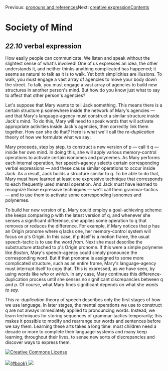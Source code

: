 <div class="chapnav">

<span class="prev">Previous: [pronouns and
references](./som-22.9.html)</span><span class="next">Next: [creative
expression](./som-22.11.html)</span><span
class="contents">[Contents](index.html)</span>
<div class="titlebar">

Society of Mind
===============

</div>

</div>

*22.10* verbal expression
-------------------------

How easily people can communicate. We listen and speak without the
slightest sense of what's involved! One of us expresses an idea, the
other understands it, and neither thinks anything complicated has
happened; it seems as natural to talk as it is to walk. Yet both
simplicities are illusions. To walk, you must engage a vast array of
agencies to move your body down the street. To talk, you must engage a
vast array of agencies to build new structures in another person's mind.
But how do you know just what to say to affect that other person's
agencies?

Let's suppose that Mary wants to tell Jack something. This means there
is a certain structure p somewhere inside the network of Mary's agencies
— and that Mary's language-agency must construct a similar structure
inside Jack's mind. To do this, Mary will need to speak words that will
activate appropriate activities inside Jack's agencies, then correctly
link them together. How can she do that? Here is what we'll call the
*re-duplication* theory of how we formulate what we say:

Mary proceeds, step by step, to construct a new version of p — call it q
— inside her own mind. In doing this, she will apply various
memory-control operations to activate certain isonomes and polynemes. As
Mary performs each internal operation, her speech-agency selects certain
corresponding verbal expressions — and these cause similar operations to
occur inside Jack. As a result, Jack builds a structure similar to q. To
be able to do that, Mary must have learned at least one expressive
technique that corresponds to each frequently used mental operation. And
Jack must have learned to recognize those expressive techniques — we'll
call them grammar-tactics — and to use them to activate some
corresponding isonomes and polynemes.

To build her new version of p, Mary could employ a goal-achieving
scheme: she keeps comparing p with the latest version of q, and whenever
she senses a significant difference, she applies some operation to q
that removes or reduces the difference. For example, if Mary notices
that p has an Origin pronome where q lacks one, her memory-control
system will focus on p's Origin. In this case, if p itself is a motion
frame, the usual speech-tactic is to use the word *from.* Next she must
describe the substructure attached to p's Origin pronome. If this were a
simple polyneme like *Boston,* Mary's speech-agency could simply
pronounce the corresponding word. But if that pronome is assigned to
some more complicated structure, such as an entire frame, Mary's
language-agency must interrupt itself to copy that. This is expressed,
as we have seen, by using words like *who* or *which.* In any case, Mary
continues this difference- duplication process until she senses no
significant discrepancies between q and p. Of course, what Mary finds
significant depends on what she *wants to say.*

This *re-duplication* theory of speech describes only the first stages
of how we use language. In later stages, the mental operations we use to
construct q are not always immediately applied to pronouncing words.
Instead, we learn techniques for storing sequences of grammar-tactics
temporarily; this makes it possible to modify and rearrange our words
and sentences before we say them. Learning these arts takes a long time:
most children need a decade or more to complete their language-systems
and many keep learning, throughout their lives, to sense new sorts of
discrepancies and discover ways to express them.

<div class="footer">

[![Creative Commons
License](http://i.creativecommons.org/l/by-nc-sa/3.0/80x15.png)](http://creativecommons.org/licenses/by-nc-sa/3.0/deed.en_US)\
\
[![](./images/som_book.jpeg){#book}
![](./images/a_logo_17.gif)](http://www.amazon.com/gp/product/0671657135?ie=UTF8&camp=1789&creativeASIN=0671657135&linkCode=xm2&tag=marvinminsky)

</div>
